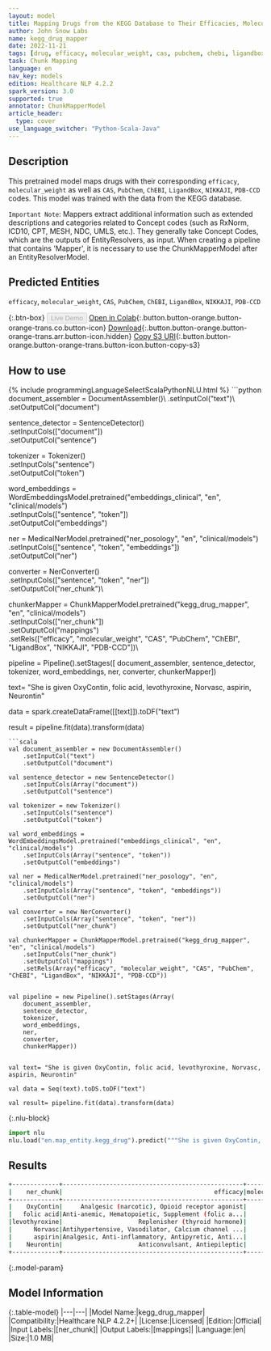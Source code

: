 ```yaml
---
layout: model
title: Mapping Drugs from the KEGG Database to Their Efficacies, Molecular Weights and Corresponding Codes from Other Databases
author: John Snow Labs
name: kegg_drug_mapper
date: 2022-11-21
tags: [drug, efficacy, molecular_weight, cas, pubchem, chebi, ligandbox, nikkaji, pdbcct, chunk_mapper, clinical, en, licensed]
task: Chunk Mapping
language: en
nav_key: models
edition: Healthcare NLP 4.2.2
spark_version: 3.0
supported: true
annotator: ChunkMapperModel
article_header:
  type: cover
use_language_switcher: "Python-Scala-Java"
---
```


## Description

This pretrained model maps drugs with their corresponding `efficacy`, `molecular_weight` as well as `CAS`, `PubChem`, `ChEBI`, `LigandBox`, `NIKKAJI`, `PDB-CCD` codes. This model was trained with the data from the KEGG database.

`Important Note`: Mappers extract additional information such as extended descriptions and categories related to Concept codes (such as RxNorm, ICD10, CPT, MESH, NDC, UMLS, etc.). They generally take Concept Codes, which are the outputs of EntityResolvers, as input. When creating a pipeline that contains 'Mapper', it is necessary to use the ChunkMapperModel after an EntityResolverModel.


## Predicted Entities

`efficacy`, `molecular_weight`, `CAS`, `PubChem`, `ChEBI`, `LigandBox`, `NIKKAJI`, `PDB-CCD`

{:.btn-box}
<button class="button button-orange" disabled>Live Demo</button>
[Open in Colab](https://colab.research.google.com/github/JohnSnowLabs/spark-nlp-workshop/blob/master/tutorials/Certification_Trainings/Healthcare/26.Chunk_Mapping.ipynb){:.button.button-orange.button-orange-trans.co.button-icon}
[Download](https://s3.amazonaws.com/auxdata.johnsnowlabs.com/clinical/models/kegg_drug_mapper_en_4.2.2_3.0_1669069910375.zip){:.button.button-orange.button-orange-trans.arr.button-icon.hidden}
[Copy S3 URI](s3://auxdata.johnsnowlabs.com/clinical/models/kegg_drug_mapper_en_4.2.2_3.0_1669069910375.zip){:.button.button-orange.button-orange-trans.button-icon.button-copy-s3}

## How to use



<div class="tabs-box" markdown="1">
{% include programmingLanguageSelectScalaPythonNLU.html %}
```python
document_assembler = DocumentAssembler()\
    .setInputCol("text")\
    .setOutputCol("document")

sentence_detector = SentenceDetector()\
    .setInputCols(["document"])\
    .setOutputCol("sentence")

tokenizer = Tokenizer()\
    .setInputCols("sentence")\
    .setOutputCol("token")

word_embeddings = WordEmbeddingsModel.pretrained("embeddings_clinical", "en", "clinical/models")\
    .setInputCols(["sentence", "token"])\
    .setOutputCol("embeddings")

ner = MedicalNerModel.pretrained("ner_posology", "en", "clinical/models") \
    .setInputCols(["sentence", "token", "embeddings"]) \
    .setOutputCol("ner")

converter = NerConverter() \
    .setInputCols(["sentence", "token", "ner"]) \
    .setOutputCol("ner_chunk")\

chunkerMapper = ChunkMapperModel.pretrained("kegg_drug_mapper", "en", "clinical/models")\
    .setInputCols(["ner_chunk"])\
    .setOutputCol("mappings")\
    .setRels(["efficacy", "molecular_weight", "CAS", "PubChem", "ChEBI", "LigandBox", "NIKKAJI", "PDB-CCD"])\

pipeline = Pipeline().setStages([
    document_assembler,
    sentence_detector,
    tokenizer, 
    word_embeddings,
    ner, 
    converter, 
    chunkerMapper])


text= "She is given OxyContin, folic acid, levothyroxine, Norvasc, aspirin, Neurontin"

data = spark.createDataFrame([[text]]).toDF("text")

result = pipeline.fit(data).transform(data)
```
```scala
val document_assembler = new DocumentAssembler()
    .setInputCol("text")
    .setOutputCol("document")

val sentence_detector = new SentenceDetector()
    .setInputCols(Array("document"))
    .setOutputCol("sentence")

val tokenizer = new Tokenizer()
    .setInputCols("sentence")
    .setOutputCol("token")

val word_embeddings = WordEmbeddingsModel.pretrained("embeddings_clinical", "en", "clinical/models")
    .setInputCols(Array("sentence", "token"))
    .setOutputCol("embeddings")

val ner = MedicalNerModel.pretrained("ner_posology", "en", "clinical/models") 
    .setInputCols(Array("sentence", "token", "embeddings")) 
    .setOutputCol("ner")

val converter = new NerConverter() 
    .setInputCols(Array("sentence", "token", "ner")) 
    .setOutputCol("ner_chunk")

val chunkerMapper = ChunkMapperModel.pretrained("kegg_drug_mapper", "en", "clinical/models")
    .setInputCols("ner_chunk")
    .setOutputCol("mappings")
    .setRels(Array("efficacy", "molecular_weight", "CAS", "PubChem", "ChEBI", "LigandBox", "NIKKAJI", "PDB-CCD"))


val pipeline = new Pipeline().setStages(Array(
    document_assembler,
    sentence_detector,
    tokenizer, 
    word_embeddings,
    ner, 
    converter, 
    chunkerMapper))


val text= "She is given OxyContin, folic acid, levothyroxine, Norvasc, aspirin, Neurontin"

val data = Seq(text).toDS.toDF("text")

val result= pipeline.fit(data).transform(data)
```


{:.nlu-block}
```python
import nlu
nlu.load("en.map_entity.kegg_drug").predict("""She is given OxyContin, folic acid, levothyroxine, Norvasc, aspirin, Neurontin""")
```

</div>

## Results

```bash
+-------------+--------------------------------------------------+----------------+----------+-----------+-------+---------+---------+-------+
|    ner_chunk|                                          efficacy|molecular_weight|       CAS|    PubChem|  ChEBI|LigandBox|  NIKKAJI|PDB-CCD|
+-------------+--------------------------------------------------+----------------+----------+-----------+-------+---------+---------+-------+
|    OxyContin|     Analgesic (narcotic), Opioid receptor agonist|        351.8246|  124-90-3|  7847912.0| 7859.0|   D00847|J281.239H|   NONE|
|   folic acid|Anti-anemic, Hematopoietic, Supplement (folic a...|        441.3975|   59-30-3|  7847138.0|27470.0|   D00070|  J1.392G|    FOL|
|levothyroxine|                     Replenisher (thyroid hormone)|          776.87|   51-48-9|9.6024815E7|18332.0|   D08125|  J4.118A|    T44|
|      Norvasc|Antihypertensive, Vasodilator, Calcium channel ...|        408.8759|88150-42-9|5.1091781E7| 2668.0|   D07450| J33.383B|   NONE|
|      aspirin|Analgesic, Anti-inflammatory, Antipyretic, Anti...|        180.1574|   50-78-2|  7847177.0|15365.0|   D00109|  J2.300K|    AIN|
|    Neurontin|                     Anticonvulsant, Antiepileptic|        171.2368|60142-96-3|  7847398.0|42797.0|   D00332| J39.388F|    GBN|
+-------------+--------------------------------------------------+----------------+----------+-----------+-------+---------+---------+-------+
```

{:.model-param}
## Model Information

{:.table-model}
|---|---|
|Model Name:|kegg_drug_mapper|
|Compatibility:|Healthcare NLP 4.2.2+|
|License:|Licensed|
|Edition:|Official|
|Input Labels:|[ner_chunk]|
|Output Labels:|[mappings]|
|Language:|en|
|Size:|1.0 MB|